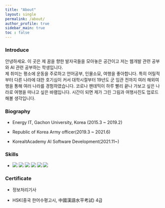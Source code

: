 ```yaml
---
title: "About"
layout: single
permalink: /about/
author_profile: true
sidebar_main: true
toc : false
---
```


### Introduce
안녕하세요. 이 곳은 제 꿈을 향한 발자국들을 모아놓은 공간이고 저는 웹개발 관련 공부와 AI 관련 공부하는 학생입니다.
<br>
제 취미는 평소에 운동을 주로하고 언어공부, 인물소묘, 여행을 좋아합니다. 
특히 어릴적부터 다른 나라에 대한 호기심이 커서 대학시절부터 19년도 군 임관 전까지 여러 해외여행을 통해 여러 나라를 경험하였습니다. 코로나 팬데믹이 하루 빨리 끝나 가보고 싶은 나라로 여행을 떠나고 싶은 바램입니다. 시간이 되면 제가 그린 그림과 여행사진도 업로드 해볼 생각입니다.



### Biography

- Energy IT, Gachon University, Korea (2015.3 ~ 2019.2)

- Republic of Korea Army officer(2019.3 ~ 2021.6)

- KoreaItAcademy AI Software Development(2021.11~)


### Skills

- <img src="https://img.shields.io/badge/C-A8B9CC?style=flat-square&logo=C&logoColor=white"/> <img src="https://img.shields.io/badge/JAVA-007396?style=flat-square&logo=JAVA&logoColor=white"/> <img src="https://img.shields.io/badge/Python-3766AB?style=flat-square&logo=Python&logoColor=white"/> <img src="https://img.shields.io/badge/MySQL-4479A1?style=flat-square&logo=MySQL&logoColor=white"/> <img src="https://img.shields.io/badge/HTML5-E34F26?style=flat-square&logo=HTML5&logoColor=white"/> <img src="https://img.shields.io/badge/css-1572B6?style=flat-square&logo=css3&logoColor=white"/>


### Certificate

- 정보처리기사 

- HSK(중국 한어수평고시, 中國漢語水平考試) 4급

